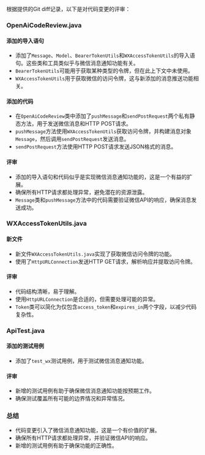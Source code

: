 根据提供的Git diff记录，以下是对代码变更的评审：

### OpenAiCodeReview.java

#### 添加的导入语句
- 添加了`Message`、`Model`、`BearerTokenUtils`和`WXAccessTokenUtils`的导入语句。这些类和工具类似乎与微信消息通知功能有关。
- `BearerTokenUtils`可能用于获取某种类型的令牌，但在此上下文中未使用。
- `WXAccessTokenUtils`用于获取微信的访问令牌，这与新添加的消息推送功能相关。

#### 添加的代码
- 在`OpenAiCodeReview`类中添加了`pushMessage`和`sendPostRequest`两个私有静态方法，用于发送微信消息和HTTP POST请求。
- `pushMessage`方法使用`WXAccessTokenUtils`获取访问令牌，并构建消息对象`Message`，然后调用`sendPostRequest`发送消息。
- `sendPostRequest`方法使用HTTP POST请求发送JSON格式的消息。

#### 评审
- 添加的导入语句和代码似乎是实现微信消息通知功能的，这是一个有益的扩展。
- 确保所有HTTP请求都处理异常，避免潜在的资源泄露。
- `Message`类和`pushMessage`方法中的代码需要验证微信API的响应，确保消息发送成功。

### WXAccessTokenUtils.java

#### 新文件
- 新文件`WXAccessTokenUtils.java`实现了获取微信访问令牌的功能。
- 使用了`HttpURLConnection`发送HTTP GET请求，解析响应并提取访问令牌。

#### 评审
- 代码结构清晰，易于理解。
- 使用`HttpURLConnection`是合适的，但需要处理可能的异常。
- `Token`类可以简化为仅包含`access_token`和`expires_in`两个字段，以减少代码复杂性。

### ApiTest.java

#### 添加的测试用例
- 添加了`test_wx`测试用例，用于测试微信消息通知功能。

#### 评审
- 新增的测试用例有助于确保微信消息通知功能按预期工作。
- 确保测试覆盖所有可能的边界情况和异常情况。

### 总结
- 代码变更引入了微信消息通知功能，这是一个有价值的扩展。
- 确保所有HTTP请求都处理异常，并验证微信API的响应。
- 新增的测试用例有助于确保功能的正确性。